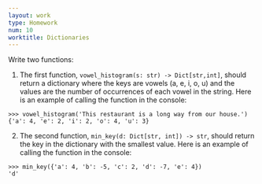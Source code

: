 ```yaml
---
layout: work
type: Homework
num: 10
worktitle: Dictionaries
---
```


Write two functions:
1. The first function, `vowel_histogram(s: str) -> Dict[str,int]`, should return a dictionary
where the keys are vowels (a, e, i, o, u) and the values are the number of occurrences of each
vowel in the string. Here is an example of calling the function in the console:

```
>>> vowel_histogram('This restaurant is a long way from our house.')
{'a': 4, 'e': 2, 'i': 2, 'o': 4, 'u': 3}
```

2. The second function, `min_key(d: Dict[str, int]) -> str`, should return the key in the 
dictionary with the smallest value. Here is an example of calling the function in the console:

```
>>> min_key({'a': 4, 'b': -5, 'c': 2, 'd': -7, 'e': 4})
'd'
```
